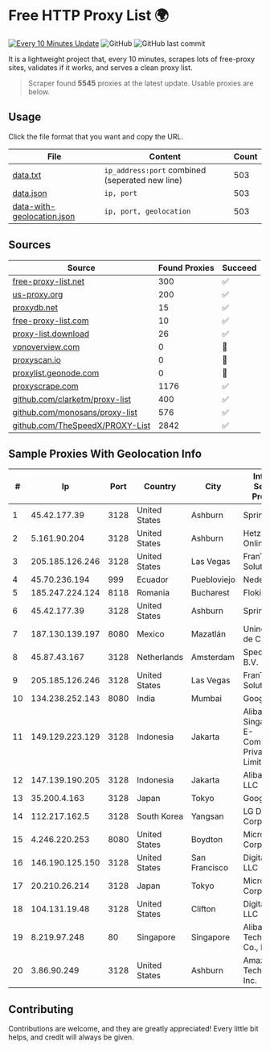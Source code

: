 
# Free HTTP Proxy List 🌍

[![Every 10 Minutes Update](https://github.com/mertguvencli/http-proxy-list/actions/workflows/main.yml/badge.svg?branch=main)](https://github.com/mertguvencli/http-proxy-list/actions/workflows/main.yml)
![GitHub](https://img.shields.io/github/license/mertguvencli/http-proxy-list)
![GitHub last commit](https://img.shields.io/github/last-commit/mertguvencli/http-proxy-list)

It is a lightweight project that, every 10 minutes, scrapes lots of free-proxy sites, validates if it works, and serves a clean proxy list.


> Scraper found **5545** proxies at the latest update. Usable proxies are below.

## Usage

Click the file format that you want and copy the URL.


|File|Content|Count|
|----|-------|-----|
|[data.txt](https://raw.githubusercontent.com/mertguvencli/http-proxy-list/main/proxy-list/data.txt)|`ip_address:port` combined (seperated new line)|503|
|[data.json](https://raw.githubusercontent.com/mertguvencli/http-proxy-list/main/proxy-list/data.json)|`ip, port`|503|
|[data-with-geolocation.json](https://raw.githubusercontent.com/mertguvencli/http-proxy-list/main/proxy-list/data-with-geolocation.json)|`ip, port, geolocation`|503|

## Sources

|Source|Found Proxies|Succeed|
|------|-------------|-------|
|[free-proxy-list.net](https://free-proxy-list.net)|300|✅|
|[us-proxy.org](https://www.us-proxy.org)|200|✅|
|[proxydb.net](http://proxydb.net)|15|✅|
|[free-proxy-list.com](https://free-proxy-list.com/?page=&port=&type%5B%5D=http&type%5B%5D=https&up_time=0&search=Search)|10|✅|
|[proxy-list.download](https://www.proxy-list.download/HTTP)|26|✅|
|[vpnoverview.com](https://vpnoverview.com/privacy/anonymous-browsing/free-proxy-servers)|0|🚫|
|[proxyscan.io](https://www.proxyscan.io)|0|🚫|
|[proxylist.geonode.com](https://proxylist.geonode.com/api/proxy-list?limit=300&page=1&sort_by=lastChecked&sort_type=desc&protocols=http,https)|0|🚫|
|[proxyscrape.com](https://api.proxyscrape.com/v2/?request=displayproxies&protocol=http&timeout=10000&country=all&ssl=all&anonymity=all)|1176|✅|
|[github.com/clarketm/proxy-list](https://raw.githubusercontent.com/clarketm/proxy-list/master/proxy-list-raw.txt)|400|✅|
|[github.com/monosans/proxy-list](https://raw.githubusercontent.com/monosans/proxy-list/main/proxies/http.txt)|576|✅|
|[github.com/TheSpeedX/PROXY-List](https://raw.githubusercontent.com/TheSpeedX/PROXY-List/master/http.txt)|2842|✅|


## Sample Proxies With Geolocation Info

|#|Ip|Port|Country|City|Internet Service Provider|
|-|--|----|-------|----|-------------------------|
|1|45.42.177.39|3128|United States|Ashburn|Sprint|
|2|5.161.90.204|3128|United States|Ashburn|Hetzner Online GmbH|
|3|205.185.126.246|3128|United States|Las Vegas|FranTech Solutions|
|4|45.70.236.194|999|Ecuador|Puebloviejo|Nedetel S.A.|
|5|185.247.224.124|8118|Romania|Bucharest|Flokinet Ltd|
|6|45.42.177.39|3128|United States|Ashburn|Sprint|
|7|187.130.139.197|8080|Mexico|Mazatlán|Uninet S.A. de C.V.|
|8|45.87.43.167|3128|Netherlands|Amsterdam|SpectraIP B.V.|
|9|205.185.126.246|3128|United States|Las Vegas|FranTech Solutions|
|10|134.238.252.143|8080|India|Mumbai|Google LLC|
|11|149.129.223.129|3128|Indonesia|Jakarta|Alibaba.com Singapore E-Commerce Private Limited|
|12|147.139.190.205|3128|Indonesia|Jakarta|Alibaba.com LLC|
|13|35.200.4.163|3128|Japan|Tokyo|Google LLC|
|14|112.217.162.5|3128|South Korea|Yangsan|LG DACOM Corporation|
|15|4.246.220.253|8080|United States|Boydton|Microsoft Corporation|
|16|146.190.125.150|3128|United States|San Francisco|DigitalOcean, LLC|
|17|20.210.26.214|3128|Japan|Tokyo|Microsoft Corporation|
|18|104.131.19.48|3128|United States|Clifton|DigitalOcean, LLC|
|19|8.219.97.248|80|Singapore|Singapore|Alibaba (US) Technology Co., Ltd.|
|20|3.86.90.249|3128|United States|Ashburn|Amazon Technologies Inc.|



## Contributing

Contributions are welcome, and they are greatly appreciated! Every
little bit helps, and credit will always be given.

